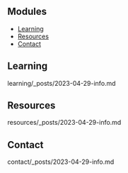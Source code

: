 <h2>Modules</h2>
<ul>
  <li><a href="#learning">Learning</a></li>
  <li><a href="#resources">Resources</a></li>
  <li><a href="#contact">Contact</a></li>
</ul>

<h2 id="learning">Learning</h2>
<p>learning/_posts/2023-04-29-info.md</p>

<h2 id="resources">Resources</h2>
<p>resources/_posts/2023-04-29-info.md</p>

<h2 id="contact">Contact</h2>
<p>contact/_posts/2023-04-29-info.md</p>
